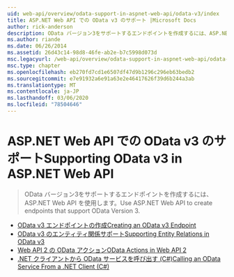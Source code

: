 ```yaml
---
uid: web-api/overview/odata-support-in-aspnet-web-api/odata-v3/index
title: ASP.NET Web API での OData v3 のサポート |Microsoft Docs
author: rick-anderson
description: OData バージョン3をサポートするエンドポイントを作成するには、ASP.NET Web API を使用します。
ms.author: riande
ms.date: 06/26/2014
ms.assetid: 26d43c14-98d8-46fe-ab2e-b7c5998d073d
msc.legacyurl: /web-api/overview/odata-support-in-aspnet-web-api/odata-v3
msc.type: chapter
ms.openlocfilehash: eb270fd7cd1e6507df47d9b1296c296eb63bedb2
ms.sourcegitcommit: e7e91932a6e91a63e2e46417626f39d6b244a3ab
ms.translationtype: MT
ms.contentlocale: ja-JP
ms.lasthandoff: 03/06/2020
ms.locfileid: "78504646"
---
```

# <a name="supporting-odata-v3-in-aspnet-web-api"></a><span data-ttu-id="23a60-103">ASP.NET Web API での OData v3 のサポート</span><span class="sxs-lookup"><span data-stu-id="23a60-103">Supporting OData v3 in ASP.NET Web API</span></span>

> <span data-ttu-id="23a60-104">OData バージョン3をサポートするエンドポイントを作成するには、ASP.NET Web API を使用します。</span><span class="sxs-lookup"><span data-stu-id="23a60-104">Use ASP.NET Web API to create endpoints that support OData Version 3.</span></span>

- [<span data-ttu-id="23a60-105">OData v3 エンドポイントの作成</span><span class="sxs-lookup"><span data-stu-id="23a60-105">Creating an OData v3 Endpoint</span></span>](creating-an-odata-endpoint.md)
- [<span data-ttu-id="23a60-106">OData v3 のエンティティ関係サポート</span><span class="sxs-lookup"><span data-stu-id="23a60-106">Supporting Entity Relations in OData v3</span></span>](working-with-entity-relations.md)
- [<span data-ttu-id="23a60-107">Web API 2 の OData アクション</span><span class="sxs-lookup"><span data-stu-id="23a60-107">OData Actions in Web API 2</span></span>](odata-actions.md)
- [<span data-ttu-id="23a60-108">.NET クライアントから OData サービスを呼び出す (C#)</span><span class="sxs-lookup"><span data-stu-id="23a60-108">Calling an OData Service From a .NET Client (C#)</span></span>](calling-an-odata-service-from-a-net-client.md)
